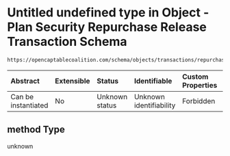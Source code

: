 # Untitled undefined type in Object - Plan Security Repurchase Release Transaction Schema

```txt
https://opencaptablecoalition.com/schema/objects/transactions/repurchase_release/plan_security_repurchase_release#/properties/method
```



| Abstract            | Extensible | Status         | Identifiable            | Custom Properties | Additional Properties | Access Restrictions | Defined In                                                                                                                                                          |
| :------------------ | :--------- | :------------- | :---------------------- | :---------------- | :-------------------- | :------------------ | :------------------------------------------------------------------------------------------------------------------------------------------------------------------ |
| Can be instantiated | No         | Unknown status | Unknown identifiability | Forbidden         | Allowed               | none                | [PlanSecurityRepurchaseRelease.schema.json*](../../schema/objects/transactions/repurchase_release/PlanSecurityRepurchaseRelease.schema.json "open original schema") |

## method Type

unknown
